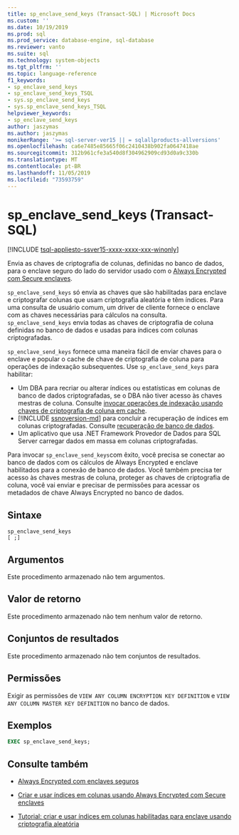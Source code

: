 ```yaml
---
title: sp_enclave_send_keys (Transact-SQL) | Microsoft Docs
ms.custom: ''
ms.date: 10/19/2019
ms.prod: sql
ms.prod_service: database-engine, sql-database
ms.reviewer: vanto
ms.suite: sql
ms.technology: system-objects
ms.tgt_pltfrm: ''
ms.topic: language-reference
f1_keywords:
- sp_enclave_send_keys
- sp_enclave_send_keys_TSQL
- sys.sp_enclave_send_keys
- sys.sp_enclave_send_keys_TSQL
helpviewer_keywords:
- sp_enclave_send_keys
author: jaszymas
ms.author: jaszymas
monikerRange: '>= sql-server-ver15 || = sqlallproducts-allversions'
ms.openlocfilehash: ca6e7485e85665f06c2410438b902fa0647418ae
ms.sourcegitcommit: 312b961cfe3a540d8f304962909cd93d0a9c330b
ms.translationtype: MT
ms.contentlocale: pt-BR
ms.lasthandoff: 11/05/2019
ms.locfileid: "73593759"
---
```

# <a name="sp_enclave_send_keys-transact-sql"></a>sp_enclave_send_keys (Transact-SQL)
[!INCLUDE [tsql-appliesto-ssver15-xxxx-xxxx-xxx-winonly](../../includes/tsql-appliesto-ssver15-xxxx-xxxx-xxx-winonly.md)]

Envia as chaves de criptografia de colunas, definidas no banco de dados, para o enclave seguro do lado do servidor usado com o [Always Encrypted com Secure enclaves](../security/encryption/always-encrypted-enclaves.md).

`sp_enclave_send_keys` só envia as chaves que são habilitadas para enclave e criptografar colunas que usam criptografia aleatória e têm índices. Para uma consulta de usuário comum, um driver de cliente fornece o enclave com as chaves necessárias para cálculos na consulta. `sp_enclave_send_keys` envia todas as chaves de criptografia de coluna definidas no banco de dados e usadas para índices com colunas criptografadas. 

`sp_enclave_send_keys` fornece uma maneira fácil de enviar chaves para o enclave e popular o cache de chave de criptografia de coluna para operações de indexação subsequentes. Use `sp_enclave_send_keys` para habilitar:
- Um DBA para recriar ou alterar índices ou estatísticas em colunas de banco de dados criptografadas, se o DBA não tiver acesso às chaves mestras de coluna. Consulte [invocar operações de indexação usando chaves de criptografia de coluna em cache](../security/encryption/always-encrypted-enclaves-create-use-indexes.md#invoke-indexing-operations-using-cached-column-encryption-keys).
- [!INCLUDE [ssnoversion-md](../../includes/ssnoversion-md.md)] para concluir a recuperação de índices em colunas criptografadas. Consulte [recuperação de banco de dados](../security/encryption/always-encrypted-enclaves.md#database-recovery).
- Um aplicativo que usa .NET Framework Provedor de Dados para SQL Server carregar dados em massa em colunas criptografadas.

Para invocar `sp_enclave_send_keys`com êxito, você precisa se conectar ao banco de dados com os cálculos de Always Encrypted e enclave habilitados para a conexão de banco de dados. Você também precisa ter acesso às chaves mestras de coluna, proteger as chaves de criptografia de coluna, você vai enviar e precisar de permissões para acessar os metadados de chave Always Encrypted no banco de dados. 

## <a name="syntax"></a>Sintaxe  
  
```
sp_enclave_send_keys
[ ;]  
```

## <a name="arguments"></a>Argumentos

Este procedimento armazenado não tem argumentos.

## <a name="return-value"></a>Valor de retorno

Este procedimento armazenado não tem nenhum valor de retorno.
  
## <a name="result-sets"></a>Conjuntos de resultados

Este procedimento armazenado não tem conjuntos de resultados.
  
## <a name="permissions"></a>Permissões

 Exigir as permissões de `VIEW ANY COLUMN ENCRYPTION KEY DEFINITION` e `VIEW ANY COLUMN MASTER KEY DEFINITION` no banco de dados.  
  
## <a name="examples"></a>Exemplos  
  
```sql
EXEC sp_enclave_send_keys;  
```

## <a name="see-also"></a>Consulte também
- [Always Encrypted com enclaves seguros](../security/encryption/always-encrypted-enclaves.md) 
 
- [Criar e usar índices em colunas usando Always Encrypted com Secure enclaves](../security/encryption/always-encrypted-enclaves-create-use-indexes.md)

- [Tutorial: criar e usar índices em colunas habilitadas para enclave usando criptografia aleatória](../security/tutorial-creating-using-indexes-on-enclave-enabled-columns-using-randomized-encryption.md)
